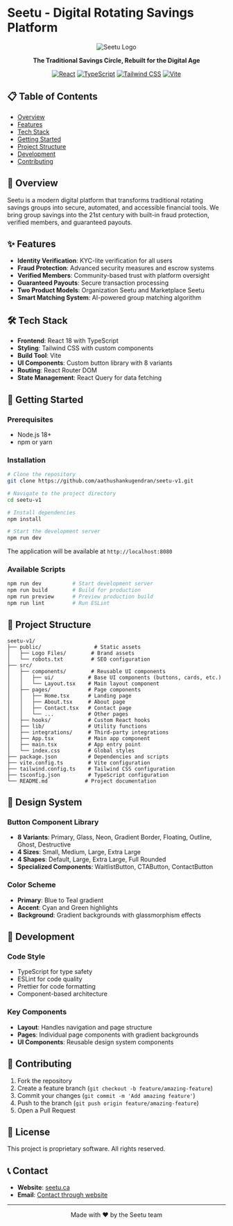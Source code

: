 # Seetu - Digital Rotating Savings Platform

<!-- AWS Amplify deployment trigger -->
<div align="center">

![Seetu Logo](https://raw.githubusercontent.com/aathushankugendran/svg/main/Color%20logo%20-%20no%20background.svg)

**The Traditional Savings Circle, Rebuilt for the Digital Age**

[![React](https://img.shields.io/badge/React-18.3.1-blue.svg)](https://reactjs.org/)
[![TypeScript](https://img.shields.io/badge/TypeScript-5.5.3-blue.svg)](https://www.typescriptlang.org/)
[![Tailwind CSS](https://img.shields.io/badge/Tailwind-3.4.11-38B2AC.svg)](https://tailwindcss.com/)
[![Vite](https://img.shields.io/badge/Vite-5.4.1-646CFF.svg)](https://vitejs.dev/)

</div>

## 📋 Table of Contents

- [Overview](#overview)
- [Features](#features)
- [Tech Stack](#tech-stack)
- [Getting Started](#getting-started)
- [Project Structure](#project-structure)
- [Development](#development)
- [Contributing](#contributing)

## 🌟 Overview

Seetu is a modern digital platform that transforms traditional rotating savings groups into secure, automated, and accessible financial tools. We bring group savings into the 21st century with built-in fraud protection, verified members, and guaranteed payouts.

## ✨ Features

- **Identity Verification**: KYC-lite verification for all users
- **Fraud Protection**: Advanced security measures and escrow systems
- **Verified Members**: Community-based trust with platform oversight
- **Guaranteed Payouts**: Secure transaction processing
- **Two Product Models**: Organization Seetu and Marketplace Seetu
- **Smart Matching System**: AI-powered group matching algorithm

## 🛠️ Tech Stack

- **Frontend**: React 18 with TypeScript
- **Styling**: Tailwind CSS with custom components
- **Build Tool**: Vite
- **UI Components**: Custom button library with 8 variants
- **Routing**: React Router DOM
- **State Management**: React Query for data fetching

## 🚀 Getting Started

### Prerequisites

- Node.js 18+ 
- npm or yarn

### Installation

```bash
# Clone the repository
git clone https://github.com/aathushankugendran/seetu-v1.git

# Navigate to the project directory
cd seetu-v1

# Install dependencies
npm install

# Start the development server
npm run dev
```

The application will be available at `http://localhost:8080`

### Available Scripts

```bash
npm run dev          # Start development server
npm run build        # Build for production
npm run preview      # Preview production build
npm run lint         # Run ESLint
```

## 📁 Project Structure

```
seetu-v1/
├── public/                 # Static assets
│   ├── Logo Files/        # Brand assets
│   └── robots.txt         # SEO configuration
├── src/
│   ├── components/        # Reusable UI components
│   │   ├── ui/           # Base UI components (buttons, cards, etc.)
│   │   └── Layout.tsx    # Main layout component
│   ├── pages/            # Page components
│   │   ├── Home.tsx      # Landing page
│   │   ├── About.tsx     # About page
│   │   ├── Contact.tsx   # Contact page
│   │   └── ...           # Other pages
│   ├── hooks/            # Custom React hooks
│   ├── lib/              # Utility functions
│   ├── integrations/     # Third-party integrations
│   ├── App.tsx           # Main app component
│   ├── main.tsx          # App entry point
│   └── index.css         # Global styles
├── package.json          # Dependencies and scripts
├── vite.config.ts        # Vite configuration
├── tailwind.config.ts    # Tailwind CSS configuration
├── tsconfig.json         # TypeScript configuration
└── README.md            # Project documentation
```

## 🎨 Design System

### Button Component Library
- **8 Variants**: Primary, Glass, Neon, Gradient Border, Floating, Outline, Ghost, Destructive
- **4 Sizes**: Small, Medium, Large, Extra Large
- **4 Shapes**: Default, Large, Extra Large, Full Rounded
- **Specialized Components**: WaitlistButton, CTAButton, ContactButton

### Color Scheme
- **Primary**: Blue to Teal gradient
- **Accent**: Cyan and Green highlights
- **Background**: Gradient backgrounds with glassmorphism effects

## 🔧 Development

### Code Style
- TypeScript for type safety
- ESLint for code quality
- Prettier for code formatting
- Component-based architecture

### Key Components
- **Layout**: Handles navigation and page structure
- **Pages**: Individual page components with gradient backgrounds
- **UI Components**: Reusable design system components

## 🤝 Contributing

1. Fork the repository
2. Create a feature branch (`git checkout -b feature/amazing-feature`)
3. Commit your changes (`git commit -m 'Add amazing feature'`)
4. Push to the branch (`git push origin feature/amazing-feature`)
5. Open a Pull Request

## 📄 License

This project is proprietary software. All rights reserved.

## 📞 Contact

- **Website**: [seetu.ca](https://seetu.ca)
- **Email**: [Contact through website](https://seetu.ca/contact)

---

<div align="center">
Made with ❤️ by the Seetu team
</div>
